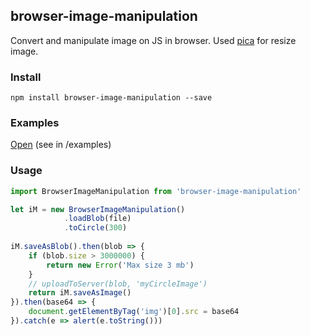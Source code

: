 ## browser-image-manipulation
Convert and manipulate image on JS in browser.
Used [pica](https://github.com/nodeca/pica) for resize image.

### Install
```
npm install browser-image-manipulation --save
```

### Examples
[Open](https://github.com/grinat/browser-image-manipulation/blob/master/examples/index.html) (see in /examples)

### Usage
```javascript
import BrowserImageManipulation from 'browser-image-manipulation'

let iM = new BrowserImageManipulation()
            .loadBlob(file)
            .toCircle(300)
            
iM.saveAsBlob().then(blob => {
    if (blob.size > 3000000) {
        return new Error('Max size 3 mb')
    }
    // uploadToServer(blob, 'myCircleImage')
    return iM.saveAsImage()
}).then(base64 => {
    document.getElementByTag('img')[0].src = base64
}).catch(e => alert(e.toString()))
```
